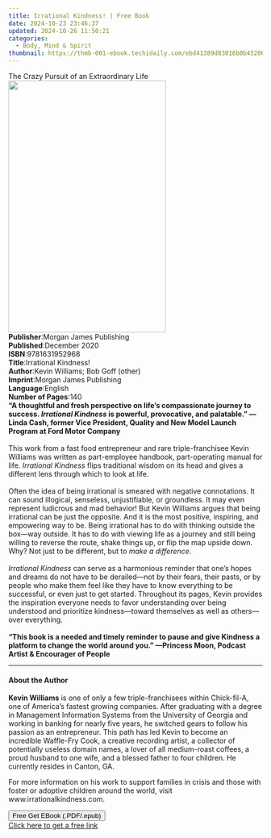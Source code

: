 ```yaml
---
title: Irrational Kindness! | Free Book
date: 2024-10-23 23:46:37
updated: 2024-10-26 11:50:21
categories:
  - Body, Mind & Spirit
thumbnail: https://thmb-001-ebook.techidaily.com/ebd41389d83016b0b452008dbef6c58fcc1f385f59aaa287592c5696a04e2d65.jpg
---
```

<main id="book-container">
  <div class="flex flex-col">
    <div class="book-brief flex-1 py-6 px-4 sm:p-6 md:py-10 md:px-8">
      <!-- brief-->
      <div class="book-brief-main">
        The Crazy Pursuit of an Extraordinary Life
      </div>
    </div>
    <div
      class="book-meta-info flex-1 grid gap-4 col-start-1 col-end-3 row-start-1 sm:mb-6 sm:grid-cols-4 lg:gap-6 lg:col-start-2 lg:row-end-6 lg:row-span-6 lg:mb-0"
    >
      <div
        class="book-meta-info-left place-content-center mt-4 p-4 text-sm leading-6 col-start-2 col-span-2 dark:text-slate-400"
      >
        <img
          class="w-full h-500 object-cover rounded-lg sm:h-255 sm:col-span-2 lg:col-span-full"
          src="https://img-001-ebook.techidaily.com/55ac5609e316070bae8821d88e8ef12200580e01344c41de389490109b1b4bb4.jpg"
          alt=""
          width="312"
          height="500"
        />
      </div>
      <div
        class="book-meta-info-right mt-2 col-start-1 row-start-2 col-span-3 self-center"
      >
        <!-- meta data  -->
        <div class="flex flex-col px-4 md:px-8">
          <div class="flex-1">
            <strong>Publisher</strong>:<span class="px-2"
              >Morgan James Publishing</span
            >
          </div>
          <div class="flex-1">
            <strong>Published</strong>:<span class="px-2">December 2020</span>
          </div>
          <div class="flex-1">
            <strong>ISBN</strong>:<span class="px-2">9781631952968</span>
          </div>
          <div class="flex-1">
            <strong>Title</strong>:<span class="px-2"
              >Irrational Kindness!</span
            >
          </div>
          <div class="flex-1">
            <strong>Author</strong>:<span class="px-2"
              >Kevin Williams; Bob Goff (other)</span
            >
          </div>
          <div class="flex-1">
            <strong>Imprint</strong>:<span class="px-2"
              >Morgan James Publishing</span
            >
          </div>
          <div class="flex-1">
            <strong>Language</strong>:<span class="px-2">English</span>
          </div>
          <div class="flex-1">
            <strong>Number of Pages</strong>:<span class="px-2">140</span>
          </div>
        </div>
      </div>
    </div>
    <div class="book-description flex-1 py-6 px-4 sm:p-6 md:py-10 md:px-8">
      <div class="book-description-main">
        <div accordion-content="" id="description">
          <b
            >“A thoughtful and fresh perspective on life’s compassionate journey
            to success. <i>Irrational Kindness </i>is powerful, provocative, and
            palatable.” —Linda Cash, former Vice President, Quality and New
            Model Launch Program at Ford Motor Company</b
          ><br /><br />
          This work from a fast food entrepreneur and rare triple-franchisee
          Kevin Williams was written as part-employee handbook, part-operating
          manual for life. <i>Irrational Kindness</i> flips traditional wisdom
          on its head and gives a different lens through which to look at
          life.<br /><br />
          Often the idea of being irrational is smeared with negative
          connotations. It can sound illogical, senseless, unjustifiable, or
          groundless. It may even represent ludicrous and mad behavior! But
          Kevin Williams argues that being irrational can be just the opposite.
          And it is the most positive, inspiring, and empowering way to be.
          Being irrational has to do with thinking outside the box—way outside.
          It has to do with viewing life as a journey and still being willing to
          reverse the route, shake things up, or flip the map upside down. Why?
          Not just to be different, but to
          <i>make a difference</i>.<br /><br /><i>Irrational Kindness</i> can
          serve as a harmonious reminder that one’s hopes and dreams do not have
          to be derailed—not by their fears, their pasts, or by people who make
          them feel like they have to know everything to be successful, or even
          just to get started. Throughout its pages, Kevin provides the
          inspiration everyone needs to favor understanding over being
          understood and prioritize kindness—toward themselves as well as
          others—over everything.<br /><br /><b
            >“This book is a needed and timely reminder to pause and give
            Kindness a platform to change the world around you.” —Princess Moon,
            Podcast Artist &amp; Encourager of People</b
          >
        </div>
        <div class="accordion-fader"></div>
      </div>
    </div>
    <div class="book-excerpts flex-1 py-6 px-4 sm:p-6 md:py-10 md:px-8">
      <!-- excerpts-->
      <div class="book-excerpts-main">
        <hr />
        <h4 class="placeholder placeholder-heading">
          <span>About the Author</span>
        </h4>
        <p>
          <b>Kevin Williams</b> is one of only a few triple-franchisees within
          Chick-fil-A, one of America’s fastest growing companies. After
          graduating with a degree in Management Information Systems from the
          University of Georgia and working in banking for nearly five years, he
          switched gears to follow his passion as an entrepreneur. This path has
          led Kevin to become an incredible Waffle-Fry Cook, a creative
          recording artist, a collector of potentially useless domain names, a
          lover of all medium-roast coffees, a proud husband to one wife, and a
          blessed father to four children. He currently resides in Canton, GA.
        </p>
        <p>
          For more information on his work to support families in crisis and
          those with foster or adoptive children around the world, visit
          www.irrationalkindness.com.
        </p>
        <p></p>
      </div>
    </div>
    <div
      class="book-about-author flex-1 py-6 px-4 sm:p-6 md:py-10 md:px-8"
    ></div>
    <div class="book-free-get flex-1 py-6 px-4 sm:p-6 md:py-10 md:px-8">
      <button
        id="btn-free-get"
        class="bg-blue-500 hover:bg-blue-700 text-white font-bold py-2 px-4 rounded"
      >
        Free Get EBook (.PDF/.epub)
      </button>
      <div id="countdown-display" class="px-2 text-lg mt-2"></div>
      <a
        id="free-link"
        class="hidden bg-blue-500 hover:bg-blue-700 text-white font-bold py-2 px-4 rounded"
        href="https://www.ebooks.com/en-us/book/210339878/irrational-kindness/kevin-williams/"
        target="_blank"
        >Click here to get a free link</a
      >
    </div>
    <script>
      let countdownTime = 0;
      let countdownInterval = null;
      document
        .getElementById('btn-free-get')
        .addEventListener('click', startCountdown);
      function startCountdown() {
        countdownTime = new Date().getTime() + 60000 * 3;
        countdownInterval = setInterval(updateCountdown, 1000);
        document.getElementById('btn-free-get').disabled = true;
        document
          .getElementById('btn-free-get')
          .classList.add('bg-gray-500', 'cursor-not-allowed');
      }
      function updateCountdown() {
        let currentTime = new Date().getTime();
        let timeLeft = countdownTime - currentTime;
        let secondsLeft = Math.floor(timeLeft / 1000);
        document.getElementById('countdown-display').innerHTML =
          `Remaining time: ${secondsLeft} seconds.`;
        if (secondsLeft <= 0) {
          clearInterval(countdownInterval);
          document.getElementById('btn-free-get').classList.add('hidden');
          document.getElementById('free-link').classList.remove('hidden');
          document.getElementById('countdown-display').innerHTML = '';
        }
      }
    </script>
  </div>
</main>
